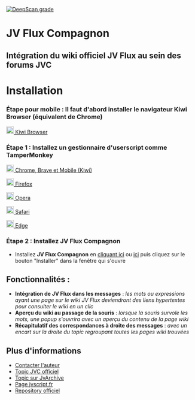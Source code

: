 [![DeepScan grade](https://deepscan.io/api/teams/16229/projects/20113/branches/537913/badge/grade.svg)](https://deepscan.io/dashboard#view=project&tid=16229&pid=20113&bid=537913)

# **JV Flux Compagnon**

## Intégration du wiki officiel JV Flux au sein des forums JVC

# Installation

### Étape pour mobile : Il faut d'abord installer le navigateur **Kiwi Browser** (équivalent de Chrome)

<a href="https://play.google.com/store/apps/details?id=com.kiwibrowser.browser" target="_blank"><img src="https://kiwibrowser.com/wp-content/uploads/2019/09/cropped-Favicon-512x512-32x32.png" alt="Chrome" width="20"/> Kiwi Browser</a>

### Étape 1 : Installez un gestionnaire d'userscript comme **TamperMonkey**

<a href="https://chrome.google.com/webstore/detail/tampermonkey/dhdgffkkebhmkfjojejmpbldmpobfkfo?hl=fr" target="_blank"><img src="https://upload.wikimedia.org/wikipedia/commons/e/e1/Google_Chrome_icon_%28February_2022%29.svg" alt="Chrome" width="20"/> Chrome, Brave et Mobile (Kiwi)</a>

<a href="https://addons.mozilla.org/fr/firefox/addon/tampermonkey/" target="_blank"><img src="https://upload.wikimedia.org/wikipedia/commons/a/a0/Firefox_logo%2C_2019.svg" alt="Firefox" width="20"/> Firefox</a>

<a href="https://addons.opera.com/fr/extensions/details/tampermonkey-beta/?display=en/" target="_blank"><img src="https://upload.wikimedia.org/wikipedia/commons/4/49/Opera_2015_icon.svg" alt="Opera" width="20"/> Opera</a>

<a href="https://apps.apple.com/app/apple-store/id1482490089?pt=117945903&ct=tm.net&mt=8/" target="_blank"><img src="https://upload.wikimedia.org/wikipedia/en/7/71/Safari_14_icon.png" alt="Safari" width="20"/> Safari</a>

<a href="https://microsoftedge.microsoft.com/addons/detail/tampermonkey/iikmkjmpaadaobahmlepeloendndfphd/" target="_blank"><img src="https://upload.wikimedia.org/wikipedia/commons/9/98/Microsoft_Edge_logo_%282019%29.svg" alt="Edge" width="20"/> Edge</a>

### Étape 2 : Installez **JV Flux Compagnon**

- Installez **JV Flux Compagnon** en [cliquant ici](https://github.com/Rand0max/jvflux/raw/master/jvfluxcompagnon.user.js) ou [ici](https://jvscript.fr/script/jv-flux-compagnon) puis cliquez sur le bouton "Installer" dans la fenêtre qui s'ouvre

## Fonctionnalités :

- **Intégration de JV Flux dans les messages** : _les mots ou expressions ayant une page sur le wiki JV Flux deviendront des liens hypertextes pour consulter le wiki en un clic_
- **Aperçu du wiki au passage de la souris** : _lorsque la souris survole les mots, une popup s'ouvrira avec un aperçu du contenu de la page wiki_
- **Récapitulatif des correspondances à droite des messages** : _avec un encart sur la droite du topic regroupant toutes les pages wiki trouvées_

## Plus d'informations

- [Contacter l'auteur](https://www.jeuxvideo.com/messages-prives/nouveau.php?all_dest=Rand0max)
- [Topic JVC officiel](https://www.jeuxvideo.com/forums/42-51-68909000-1-0-1-0-grande-refonte-2022-de-jv-flux-appel-aux-contributions.htm)
- [Topic sur JvArchive](https://jvarchive.com/forums/42-51-68909000-1-0-1-0-grande-refonte-2022-de-jv-flux-appel-aux-contributions)
- [Page jvscript.fr](https://jvscript.fr/script/jv-flux-compagnon)
- [Repository officiel](https://github.com/Rand0max/jvflux/)
